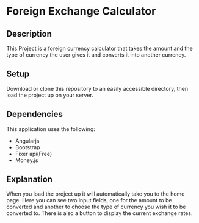 # Foreign Exchange Calculator

## Description
This Project is a foreign currency calculator that takes the amount and the type of currency the user gives it and converts it into another currency.

## Setup
Download or clone this repository to an easily accessible directory, then load the project up on your server.

## Dependencies
This application uses the following:
- Angularjs
- Bootstrap
- Fixer api(Free)
- Money.js

## Explanation
When you load the project up it will automatically take you to the home page. Here you can see two input fields, one for the amount to be converted and another to choose the type of currency you wish it to be converted to. There is also a button to display the current exchange rates.
